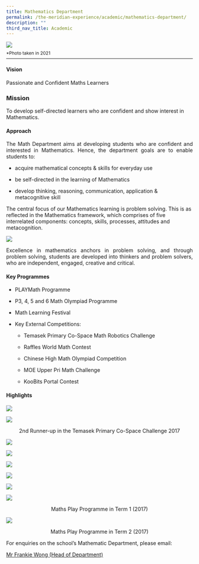 ```yaml
---
title: Mathematics Department
permalink: /the-meridian-experience/academic/mathematics-department/
description: ""
third_nav_title: Academic
---
```

![](/images/Our%20Staff/Mathematics%20Department.jpg)
<p style="line-height:0.1em; font-size: 12px;">*Photo taken in 2021</p>
<hr>

#### Vision
<p>Passionate and Confident Maths Learners</p>

### Mission
<p>To develop self-directed learners who are confident and show interest in Mathematics.</p>

#### Approach
<p align = "justify">The Math Department aims at developing students who are confident and interested in Mathematics. Hence, the department goals are to enable students to:</p>

*   acquire mathematical concepts & skills for everyday use  
    
*   be self-directed in the learning of Mathematics  
    
*   develop thinking, reasoning, communication, application & metacognitive skill

<p align = "jusify">The central focus of our Mathematics learning is problem solving. This is as reflected in the Mathematics framework, which comprises of five interrelated components: concepts, skills, processes, attitudes and metacognition.</p>

![](/images/The%20Meridian%20Experience/Math%20Dept/mathematics-department-maths-720x486.png)

<p align = "justify">Excellence in mathematics anchors in problem solving, and through problem solving, students are developed into thinkers and problem solvers, who are independent, engaged, creative and critical.</p>

#### Key Programmes
*   PLAYMath Programme  
    
*   P3, 4, 5 and 6 Math Olympiad Programme  
    
*   Math Learning Festival  
    
*   Key External Competitions:  
   
	*   Temasek Primary Co-Space Math Robotics Challenge  
    
	*   Raffles World Math Contest  
    
	*   Chinese High Math Olympiad Competition  
    
	*   MOE Upper Pri Math Challenge  
    
	*   KooBits Portal Contest


#### Highlights
![](/images/The%20Meridian%20Experience/Math%20Dept/mathematics-department-Co-Space-Challenge_10-Feb-2017-720x540.jpg)

![](/images/The%20Meridian%20Experience/Math%20Dept/mathematics-department-Maths-CoSpace-2017.jpg)
<p align = "center">2nd Runner-up in the Temasek Primary Co-Space Challenge 2017</p>

![](/images/The%20Meridian%20Experience/Math%20Dept/mathematics-department-MathsPlay-1-720x405.jpg)

![](/images/The%20Meridian%20Experience/Math%20Dept/mathematics-department-MathsPlay-3-720x405.jpg)

![](/images/The%20Meridian%20Experience/Math%20Dept/mathematics-department-MathsPlay-6-720x684.jpg)

![](/images/The%20Meridian%20Experience/Math%20Dept/mathematics-department-MathsPlay-4-720x679.jpg)

![](/images/The%20Meridian%20Experience/Math%20Dept/mathematics-department-MathsPlay-2-720x540.jpg)

![](/images/The%20Meridian%20Experience/Math%20Dept/mathematics-department-MathsPlay-5-720x480.jpg)
<p align = "center">Maths Play Programme in Term 1 (2017)</p>

![](/images/The%20Meridian%20Experience/Math%20Dept/MD-P4_T2-2017Gif.gif)

<p align = "center">Maths Play Programme in Term 2 (2017)</p>

<p>For enquiries on the school’s Mathematic Department, please email:</p>
<a href="mailto:wong_hoe_shyan@moe.edu.sg">Mr Frankie Wong (Head of Department)</a>